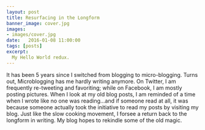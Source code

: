 ```yaml
---
layout: post
title: Resurfacing in the Longform
banner_image: cover.jpg
images:
- images/cover.jpg
date:   2016-01-08 11:00:00
tags: [posts]
excerpt:
  My Hello World redux.
---
```


It has been 5 years since I switched from blogging to micro-blogging. Turns out, Microblogging has me hardly writing anymore. On Twitter, I am frequently re-tweeting and favoriting; while  on Facebook, I am mostly posting pictures. When I look at my old blog posts, I am reminded of a time when I wrote like no one was reading...and if someone read at all, it was because someone actually took the initiative to read my posts by visiting my blog. Just like the slow cooking movement, I forsee a return back to the longform in writing. My blog hopes to rekindle some of the old magic.
